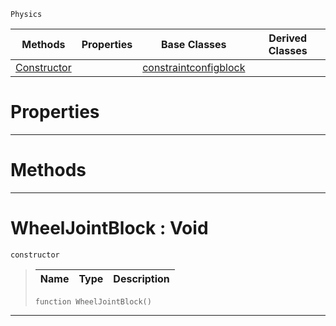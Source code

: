  `Physics`

|Methods|Properties|Base Classes|Derived Classes|
|---|---|---|---|
|[ Constructor](https://github.com/ZilchEngine/ZilchDocs/blob/master/code_reference/class_reference/wheeljointblock.markdown#wheeljointblock-void)| |[constraintconfigblock](https://github.com/ZilchEngine/ZilchDocs/blob/master/code_reference/class_reference/constraintconfigblock.markdown)| |


 #  Properties


---  
 #  Methods


---  
 #  WheelJointBlock : Void

 `constructor`

> 
> |Name|Type|Description|
> |---|---|---|
> ``` lang=cpp, name=Nada
> function WheelJointBlock()
> ``` 


---  
 

 